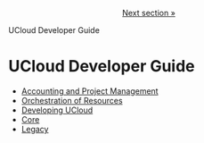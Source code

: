 <p align='center'>
<a href='/docs/developer-guide/accounting-and-projects/projects.md'>Next section »</a>
</p>


UCloud Developer Guide
# UCloud Developer Guide

 - [Accounting and Project Management](/docs/developer-guide/accounting-and-projects/README.md)
 - [Orchestration of Resources](/docs/developer-guide/orchestration/README.md)
 - [Developing UCloud](/docs/developer-guide/development/README.md)
 - [Core](/docs/developer-guide/core/README.md)
 - [Legacy](/docs/developer-guide/legacy/README.md)
